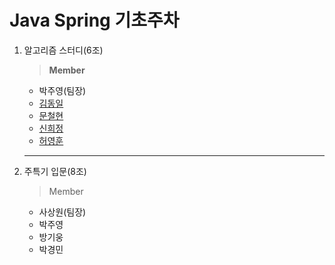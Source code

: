 # Java Spring 기초주차
1. 알고리즘 스터디(6조)   

   > **Member**
   * 박주영(팀장)
   * [김동일](https://github.com/dongil618/algorithm-java/tree/main/src/programmers "github")
   * [문철현](https://github.com/MoonDoorKing/Java-algorithm "github")
   * [신희정](https://github.com/shj960531/mygit/tree/master/Cotae "github")
   * [허영훈](https://github.com/RPAAKA/-Java- "github")

   ---

2. 주특기 입문(8조)
   > Member
   * 사상원(팀장)
   * 박주영
   * 방기웅
   * 박경민